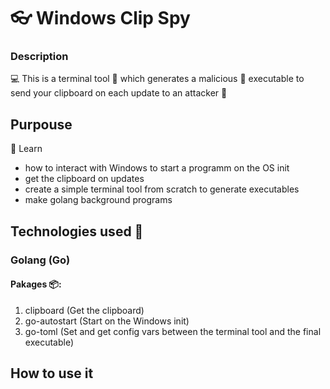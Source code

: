 # 👓 Windows Clip Spy

### Description 

💻 This is a terminal tool 🔧 which generates a malicious 👿 executable to send your clipboard on each update to an attacker 🏹

## Purpouse 

📖 Learn 

 - how to interact with Windows to start a programm on the OS init
 - get the clipboard on updates
 - create a simple terminal tool from scratch to generate executables
 - make golang background programs

## Technologies used 📘

### Golang  (Go)

#### Pakages  📦:

 1. clipboard (Get the clipboard)
 2. go-autostart (Start on the Windows init)
 3. go-toml (Set and get config vars between the terminal tool and the final executable)

## How to use it



    
   

